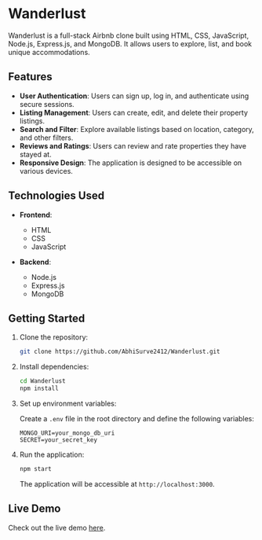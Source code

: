 # Wanderlust

Wanderlust is a full-stack Airbnb clone built using HTML, CSS, JavaScript, Node.js, Express.js, and MongoDB. It allows users to explore, list, and book unique accommodations.

## Features

- **User Authentication**: Users can sign up, log in, and authenticate using secure sessions.
- **Listing Management**: Users can create, edit, and delete their property listings.
- **Search and Filter**: Explore available listings based on location, category, and other filters.
- **Reviews and Ratings**: Users can review and rate properties they have stayed at.
- **Responsive Design**: The application is designed to be accessible on various devices.

## Technologies Used

- **Frontend**:
  - HTML
  - CSS
  - JavaScript

- **Backend**:
  - Node.js
  - Express.js
  - MongoDB

## Getting Started

1. Clone the repository:

   ```bash
   git clone https://github.com/AbhiSurve2412/Wanderlust.git
   ```

2. Install dependencies:

   ```bash
   cd Wanderlust
   npm install
   ```

3. Set up environment variables:

   Create a `.env` file in the root directory and define the following variables:

   ```env
   MONGO_URI=your_mongo_db_uri
   SECRET=your_secret_key
   ```

4. Run the application:

   ```bash
   npm start
   ```

   The application will be accessible at `http://localhost:3000`.

## Live Demo

Check out the live demo [here](https://wanderlust-9tqo.onrender.com).
